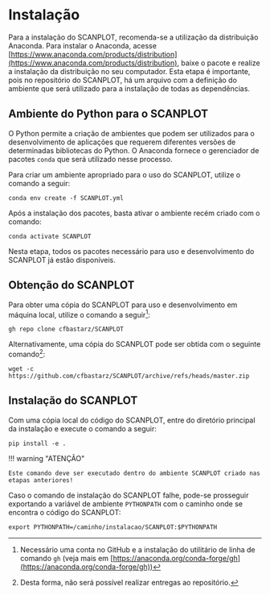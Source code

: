 # Instalação

Para a instalação do SCANPLOT, recomenda-se a utilização da distribuição Anaconda. Para instalar o Anaconda, acesse [https://www.anaconda.com/products/distribution](https://www.anaconda.com/products/distribution), baixe o pacote e realize a instalação da distribuição no seu computador. Esta etapa é importante, pois no repositório do SCANPLOT, há um arquivo com a definição do ambiente que será utilizado para a instalação de todas as dependências.

## Ambiente do Python para o SCANPLOT

O Python permite a criação de ambientes que podem ser utilizados para o desenvolvimento de aplicações que requerem diferentes versões de determinadas bibliotecas do Python. O Anaconda fornece o gerenciador de pacotes `conda` que será utilizado nesse processo.

Para criar um ambiente apropriado para o uso do SCANPLOT, utilize o comando a seguir:

```
conda env create -f SCANPLOT.yml
```

Após a instalação dos pacotes, basta ativar o ambiente recém criado com o comando:

```
conda activate SCANPLOT
```

Nesta etapa, todos os pacotes necessário para uso e desenvolvimento do SCANPLOT já estão disponíveis.

## Obtenção do SCANPLOT

Para obter uma cópia do SCANPLOT para uso e desenvolvimento em máquina local, utilize o comando a seguir[^1]:

```
gh repo clone cfbastarz/SCANPLOT
```

Alternativamente, uma cópia do SCANPLOT pode ser obtida com o seguinte comando[^2]:

```
wget -c https://github.com/cfbastarz/SCANPLOT/archive/refs/heads/master.zip
```

## Instalação do SCANPLOT

Com uma cópia local do código do SCANPLOT, entre do diretório principal da instalação e execute o comando a seguir:

```
pip install -e .
```

!!! warning "ATENÇÃO"

    Este comando deve ser executado dentro do ambiente SCANPLOT criado nas etapas anteriores!

Caso o comando de instalação do SCANPLOT falhe, pode-se prosseguir exportando a variável de ambiente `PYTHONPATH` com o caminho onde se encontra o código do SCANPLOT:

```
export PYTHONPATH=/caminho/instalacao/SCANPLOT:$PYTHONPATH
```

[^1]: Necessário uma conta no GitHub e a instalação do utilitário de linha de comando `gh` (veja mais em [https://anaconda.org/conda-forge/gh](https://anaconda.org/conda-forge/gh))
[^2]: Desta forma, não será possível realizar entregas ao repositório.
